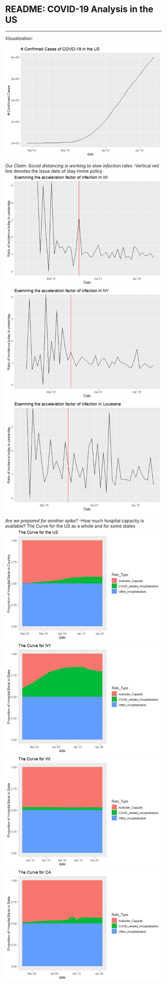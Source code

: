 README: COVID-19 Analysis in the US
================

-----

*Visualization:*

![](README_files/figure-gfm/unnamed-chunk-2-1.png)<!-- -->

*Our Claim: Social distancing is working to slow infection rates*
-Vertical red line denotes the issue date of stay-home policy
![](README_files/figure-gfm/unnamed-chunk-3-1.png)<!-- -->![](README_files/figure-gfm/unnamed-chunk-3-2.png)<!-- -->![](README_files/figure-gfm/unnamed-chunk-3-3.png)<!-- -->

*Are we prepared for another spike?* -How much hospital capacity is
available? The Curve for the US as a whole and for some states
![](README_files/figure-gfm/unnamed-chunk-4-1.png)<!-- -->![](README_files/figure-gfm/unnamed-chunk-4-2.png)<!-- -->![](README_files/figure-gfm/unnamed-chunk-4-3.png)<!-- -->![](README_files/figure-gfm/unnamed-chunk-4-4.png)<!-- -->
